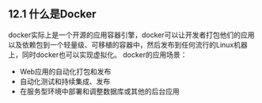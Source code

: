 ## 12.1 什么是Docker
docker实际上是一个开源的应用容器引擎，docker可以让开发者打包他们的应用以及依赖包到一个轻量级、可移植的容器中，然后发布到任何流行的Linux机器上，同时docker也可以实现虚拟化。
docker的应用场景：

- Web应用的自动化打包和发布
- 自动化测试和持续集成、发布
- 在服务型环境中部署和调整数据库或其他的后台应用